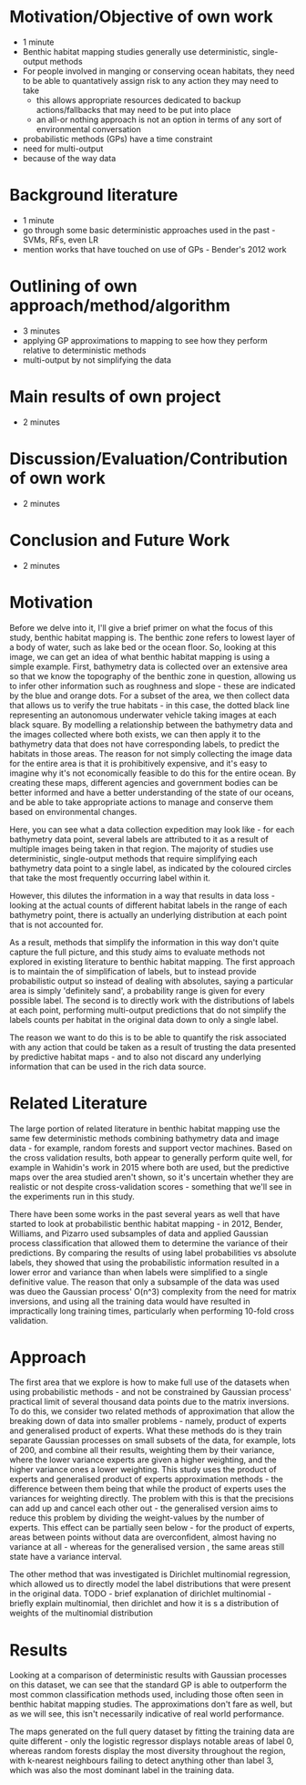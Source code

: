 # Motivation/Objective of own work 
* 1 minute
* Benthic habitat mapping studies generally use deterministic, single-output methods
* For people involved in manging or conserving ocean habitats, they need to be able to quantatively assign risk to any action they may need to take
    + this allows appropriate resources dedicated to backup actions/fallbacks that may need to be put into place
    + an all-or nothing approach is not an option in terms of any sort of environmental conversation
* probabilistic methods (GPs) have a time constraint
* need for multi-output
* because of the way data 
# Background literature 
* 1 minute
* go through some basic deterministic approaches used in the past - SVMs, RFs, even LR
* mention works that have touched on use of GPs - Bender's 2012 work
# Outlining of own approach/method/algorithm 
* 3 minutes
* applying GP approximations to mapping to see how they perform relative to deterministic methods
* multi-output by not simplifying the data
# Main results of own project 
* 2 minutes
# Discussion/Evaluation/Contribution of own work 
* 2 minutes
# Conclusion and Future Work 
* 2 minutes


# Motivation
Before we delve into it, I'll give a brief primer on what the focus of this study, benthic habitat mapping is. The benthic zone refers to lowest layer of a body of water, such as lake bed or the ocean floor. So, looking at this image, we can get an idea of what benthic habitat mapping is using a simple example. First, bathymetry data is collected over an extensive area so that we know the topography of the benthic zone in question, allowing us to infer other information such as roughness and slope - these are indicated by the blue and orange dots. For a subset of the area, we then collect data that allows us to verify the true habitats - in this case, the dotted black line representing an autonomous underwater vehicle taking images at each black square. By modelling a relationship between the bathymetry data and the images collected where both exists, we can then apply it to the bathymetry data that does not have corresponding labels, to predict the habitats in those areas. The reason for not simply collecting the image data for the entire area is that it is prohibitively expensive, and it's easy to imagine why it's not economically feasible to do this for the entire ocean. By creating these maps, different agencies and government bodies can be better informed and have a better understanding of the state of our oceans, and be able to take appropriate actions to manage and conserve them based on environmental changes.

Here, you can see what a data collection expedition may look like - for each bathymetry data point, several labels are attributed to it as a result of multiple images being taken in that region. The majority of studies use deterministic, single-output methods that require simplifying each bathymetry data point to a single label, as indicated by the coloured circles that take the most frequently occurring label within it.

However, this dilutes the information in a way that results in data loss - looking at the actual counts of different habitat labels in the range of each bathymetry point, there is actually an underlying distribution at each point that is not accounted for. 

As a result, methods that simplify the information in this way don't quite capture the full picture, and this study aims to evaluate methods not explored in existing literature to benthic habitat mapping. The first approach is to maintain the of simplification of labels, but to instead provide probabilistic output so instead of dealing with absolutes, saying a particular area is simply 'definitely sand', a probability range is given for every possible label. The second is to directly work with the distributions of labels at each point, performing multi-output predictions that do not simplify the labels counts per habitat in the original data down to only a single label.

The reason we want to do this is to be able to quantify the risk associated with any action that could be taken as a result of trusting the data presented by predictive habitat maps - and to also not discard any underlying information that can be used in the rich data source.

# Related Literature
The large portion of related literature in benthic habitat mapping use the same few deterministic methods combining bathymetry data and image data - for example, random forests and support vector machines. Based on the cross validation results, both appear to generally perform quite well, for example in Wahidin's work in 2015 where both are used, but the predictive maps over the area studied aren't shown, so it's uncertain whether they are realistic or not despite cross-validation scores - something that we'll see in the experiments run in this study.

There have been some works in the past several years as well that have started to look at probabilistic benthic habitat mapping - in 2012, Bender, Williams, and Pizarro used subsamples of data and applied Gaussian process classification that allowed them to determine the variance of their predictions. By comparing the results of using label probabilities vs absolute labels, they showed that using the probabilistic information resulted in a lower error and variance than when labels were simplified to a single definitive value. The reason that only a subsample of the data was used was dueo the Gaussian process' O(n^3) complexity from the need for matrix inversions, and using all the training data would have resulted in impractically long training times, particularly when performing 10-fold cross validation.

# Approach
The first area that we explore is how to make full use of the datasets when using probabilistic methods - and not be constrained by Gaussian process' practical limit of several thousand data points due to the matrix inversions. To do this, we consider two related methods of approximation that allow the breaking down of data into smaller problems - namely, product of experts and generalised product of experts. What these methods do is they train separate Gaussian processes on small subsets of the data, for example, lots of 200, and combine all their results, weighting them by their variance, where the lower variance experts are given a higher weighting, and the higher variance ones a lower weighting. This study uses the product of experts and generalised product of experts approximation methods - the difference between them being that while the product of experts uses the variances for weighting directly. The problem with this is that the precisions can add up and cancel each other out - the generalised version aims to reduce this problem by dividing the weight-values by the number of experts. This effect can be partially seen below - for the product of experts, areas between points without data are overconfident, almost having no variance at all - whereas for the generalised version , the same areas still state have a variance interval.

The other method that was investigated is Dirichlet multinomial regression, which allowed us to directly model the label distributions that were present in the original data. 
TODO - brief explanation of dirichlet multinomial - briefly explain multinomial, then dirichlet and how it is s a distribution of weights of the multinomial distribution

# Results
Looking at a comparison of deterministic results with Gaussian processes on this dataset, we can see that the standard GP is able to outperform the most common classification methods used, including those often seen in benthic habitat mapping studies. The approximations don't fare as well, but as we will see, this isn't necessarily indicative of real world performance.

 The maps generated on the full query dataset by fitting the training data are quite different - only the logistic regressor displays notable areas of label 0, whereas random forests display the most diversity throughout the region, with k-nearest neighbours failing to detect anything other than label 3, which was also the most dominant label in the training data.
